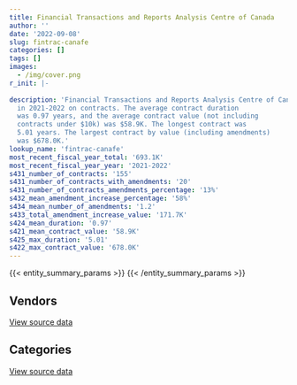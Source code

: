 ```yaml
---
title: Financial Transactions and Reports Analysis Centre of Canada
author: ''
date: '2022-09-08'
slug: fintrac-canafe
categories: []
tags: []
images:
  - /img/cover.png
r_init: |-
  
description: 'Financial Transactions and Reports Analysis Centre of Canada spent an estimated $693.1K
  in 2021-2022 on contracts. The average contract duration
  was 0.97 years, and the average contract value (not including
  contracts under $10k) was $58.9K. The longest contract was
  5.01 years. The largest contract by value (including amendments)
  was $678.0K.'
lookup_name: 'fintrac-canafe'
most_recent_fiscal_year_total: '693.1K'
most_recent_fiscal_year_year: '2021-2022'
s431_number_of_contracts: '155'
s431_number_of_contracts_with_amendments: '20'
s431_number_of_contracts_amendments_percentage: '13%'
s432_mean_amendment_increase_percentage: '58%'
s434_mean_number_of_amendments: '1.2'
s433_total_amendment_increase_value: '171.7K'
s424_mean_duration: '0.97'
s421_mean_contract_value: '58.9K'
s425_max_duration: '5.01'
s422_max_contract_value: '678.0K'
---
```


<script src="/rmarkdown-libs/htmlwidgets/htmlwidgets.js"></script>
<link href="/rmarkdown-libs/datatables-css/datatables-crosstalk.css" rel="stylesheet" />
<script src="/rmarkdown-libs/datatables-binding/datatables.js"></script>
<script src="/rmarkdown-libs/jquery/jquery-3.6.0.min.js"></script>
<link href="/rmarkdown-libs/dt-core-bootstrap/css/dataTables.bootstrap.min.css" rel="stylesheet" />
<link href="/rmarkdown-libs/dt-core-bootstrap/css/dataTables.bootstrap.extra.css" rel="stylesheet" />
<script src="/rmarkdown-libs/dt-core-bootstrap/js/jquery.dataTables.min.js"></script>
<script src="/rmarkdown-libs/dt-core-bootstrap/js/dataTables.bootstrap.min.js"></script>
<link href="/rmarkdown-libs/crosstalk/css/crosstalk.min.css" rel="stylesheet" />
<script src="/rmarkdown-libs/crosstalk/js/crosstalk.min.js"></script>
<script src="/rmarkdown-libs/htmlwidgets/htmlwidgets.js"></script>
<link href="/rmarkdown-libs/datatables-css/datatables-crosstalk.css" rel="stylesheet" />
<script src="/rmarkdown-libs/datatables-binding/datatables.js"></script>
<script src="/rmarkdown-libs/jquery/jquery-3.6.0.min.js"></script>
<link href="/rmarkdown-libs/dt-core-bootstrap/css/dataTables.bootstrap.min.css" rel="stylesheet" />
<link href="/rmarkdown-libs/dt-core-bootstrap/css/dataTables.bootstrap.extra.css" rel="stylesheet" />
<script src="/rmarkdown-libs/dt-core-bootstrap/js/jquery.dataTables.min.js"></script>
<script src="/rmarkdown-libs/dt-core-bootstrap/js/dataTables.bootstrap.min.js"></script>
<link href="/rmarkdown-libs/crosstalk/css/crosstalk.min.css" rel="stylesheet" />
<script src="/rmarkdown-libs/crosstalk/js/crosstalk.min.js"></script>

{{< entity_summary_params >}}
{{< /entity_summary_params >}}

## Vendors

<div id="htmlwidget-1" style="width:100%;height:auto;" class="datatables html-widget"></div>
<script type="application/json" data-for="htmlwidget-1">{"x":{"style":"bootstrap","filter":"none","vertical":false,"data":[["<a href=\"/vendors/advanced_chippewa_technologies/\">Advanced Chippewa Technologies<\/a>","<a href=\"/vendors/canadian_corps_of_commissionaires/\">Canadian Corps of Commissionaires<\/a>","<a href=\"/vendors/cdw_canada/\">CDW Canada<\/a>","<a href=\"/vendors/coradix_technology_consulting/\">Coradix Technology Consulting<\/a>","<a href=\"/vendors/ecole_de_langues_abce/\">Ecole De Langues Abce<\/a>","<a href=\"/vendors/excel_human_resources/\">Excel Human Resources<\/a>","<a href=\"/vendors/fast_forward_french/\">Fast Forward French<\/a>","<a href=\"/vendors/freebalance/\">FreeBalance<\/a>","<a href=\"/vendors/gartner/\">Gartner<\/a>","<a href=\"/vendors/genesis_integration/\">Genesis Integration<\/a>","<a href=\"/vendors/goss_gilroy/\">Goss Gilroy<\/a>","<a href=\"/vendors/honeywell/\">Honeywell<\/a>","<a href=\"/vendors/ibm_canada/\">IBM Canada<\/a>","<a href=\"/vendors/ifathom/\">iFathom<\/a>","<a href=\"/vendors/kpmg/\">KPMG<\/a>","<a href=\"/vendors/lansdowne_technologies/\">Lansdowne Technologies<\/a>","<a href=\"/vendors/maplesoft_consulting/\">Maplesoft Consulting<\/a>","<a href=\"/vendors/microsoft_canada/\">Microsoft Canada<\/a>","<a href=\"/vendors/mnp/\">MNP<\/a>","<a href=\"/vendors/nisha_techonologies/\">Nisha Techonologies<\/a>","<a href=\"/vendors/qmr/\">QMR<\/a>","<a href=\"/vendors/randstad/\">Randstad<\/a>","<a href=\"/vendors/ricoh/\">Ricoh<\/a>","<a href=\"/vendors/softchoice/\">Softchoice<\/a>","<a href=\"/vendors/teramach_technologies/\">Teramach Technologies<\/a>","<a href=\"/vendors/the_aim_group/\">The AIM Group<\/a>","<a href=\"/vendors/the_right_door_consulting/\">The Right Door Consulting<\/a>","<a href=\"/vendors/toshiba_canada/\">Toshiba Canada<\/a>","<a href=\"/vendors/trm_technologies/\">TRM Technologies<\/a>","<a href=\"/vendors/xerox/\">Xerox<\/a>"],[null,214525.69,null,62150,10650,162898.32,null,19763.38,104182.36,10815.45,null,null,123998.03,null,19967.32,null,null,105496.16,null,457694.91,49720,null,93058.12,32809.87,null,null,24430.11,119424.5,34686,22124.49],[149125.1,217274.2,0,null,null,64909.68,15375,79647.29,null,43505,55822,16693.95,108234.11,161341.4,19141.88,null,38086.23,null,133214.08,18900.14,null,151872,null,null,79326,99440,23474.48,null,51980,26831.18],[148717.66,131499.8,0,317982,null,null,null,19763.38,null,null,null,null,80022.64,null,68.12,48731.25,36493.77,null,362859.24,null,null,null,null,49856.33,null,59664,9160.41,null,51980,26757.87],[null,null,null,null,null,null,null,null,null,null,null,null,95713.36,null,null,null,null,null,181926.69,null,null,null,null,77449.96,null,null,null,null,null,26757.87]],"container":"<table class=\"table table-striped table-hover row-border order-column display\">\n  <thead>\n    <tr>\n      <th>Vendor<\/th>\n      <th>2018-2019<\/th>\n      <th>2019-2020<\/th>\n      <th>2020-2021<\/th>\n      <th>2021-2022<\/th>\n    <\/tr>\n  <\/thead>\n<\/table>","options":{"order":[[4,"desc"]],"pageLength":10,"autoWidth":true,"columnDefs":[{"targets":1,"render":"function(data, type, row, meta) {\n    return type !== 'display' ? data : DTWidget.formatCurrency(data, \"$\", 2, 3, \",\", \".\", true, null);\n  }"},{"targets":2,"render":"function(data, type, row, meta) {\n    return type !== 'display' ? data : DTWidget.formatCurrency(data, \"$\", 2, 3, \",\", \".\", true, null);\n  }"},{"targets":3,"render":"function(data, type, row, meta) {\n    return type !== 'display' ? data : DTWidget.formatCurrency(data, \"$\", 2, 3, \",\", \".\", true, null);\n  }"},{"targets":4,"render":"function(data, type, row, meta) {\n    return type !== 'display' ? data : DTWidget.formatCurrency(data, \"$\", 2, 3, \",\", \".\", true, null);\n  }"},{"width":"16%","targets":[1,2,3,4]},{"className":"dt-right","targets":[1,2,3,4]}],"orderClasses":false}},"evals":["options.columnDefs.0.render","options.columnDefs.1.render","options.columnDefs.2.render","options.columnDefs.3.render"],"jsHooks":[]}</script>
<p class="text-right">
<a href="https://github.com/GoC-Spending/contracts-data/tree/main/data/out/departments/fintrac-canafe/summary_by_fiscal_year_by_vendor.csv" class="source-data-link btn btn-link">View source data</a>
</p>

## Categories

<div id="htmlwidget-2" style="width:100%;height:auto;" class="datatables html-widget"></div>
<script type="application/json" data-for="htmlwidget-2">{"x":{"style":"bootstrap","filter":"none","vertical":false,"data":[["<a href=\"/categories/facilities_and_construction/\">Facilities and construction<\/a>","<a href=\"/categories/office_management/\">Office management<\/a>","<a href=\"/categories/professional_services/\">Professional services<\/a>","<a href=\"/categories/information_technology/\">Information technology<\/a>","<a href=\"/categories/transportation_and_logistics/\">Transportation and logistics<\/a>","<a href=\"/categories/industrial_products_and_services/\">Industrial products and services<\/a>","<a href=\"/categories/security_and_protection/\">Security and protection<\/a>","<a href=\"/categories/human_capital/\">Human capital<\/a>"],[8129.71,73689.79,361397.94,1393611.98,5632.62,16644.85,214525.69,354338.08],[36596.35,62243.17,461835.74,1463323.78,97197.38,24745.01,217274.2,145688.58],[null,70879.08,378727.35,1176293.25,null,null,131499.8,47584.02],[null,26757.87,99047.04,554148.1,null,null,null,13117.35]],"container":"<table class=\"table table-striped table-hover row-border order-column display\">\n  <thead>\n    <tr>\n      <th>Category<\/th>\n      <th>2018-2019<\/th>\n      <th>2019-2020<\/th>\n      <th>2020-2021<\/th>\n      <th>2021-2022<\/th>\n    <\/tr>\n  <\/thead>\n<\/table>","options":{"order":[[4,"desc"]],"dom":"t","pageLength":30,"autoWidth":true,"columnDefs":[{"targets":1,"render":"function(data, type, row, meta) {\n    return type !== 'display' ? data : DTWidget.formatCurrency(data, \"$\", 2, 3, \",\", \".\", true, null);\n  }"},{"targets":2,"render":"function(data, type, row, meta) {\n    return type !== 'display' ? data : DTWidget.formatCurrency(data, \"$\", 2, 3, \",\", \".\", true, null);\n  }"},{"targets":3,"render":"function(data, type, row, meta) {\n    return type !== 'display' ? data : DTWidget.formatCurrency(data, \"$\", 2, 3, \",\", \".\", true, null);\n  }"},{"targets":4,"render":"function(data, type, row, meta) {\n    return type !== 'display' ? data : DTWidget.formatCurrency(data, \"$\", 2, 3, \",\", \".\", true, null);\n  }"},{"width":"16%","targets":[1,2,3,4]},{"className":"dt-right","targets":[1,2,3,4]}],"orderClasses":false,"lengthMenu":[10,25,30,50,100]}},"evals":["options.columnDefs.0.render","options.columnDefs.1.render","options.columnDefs.2.render","options.columnDefs.3.render"],"jsHooks":[]}</script>
<p class="text-right">
<a href="https://github.com/GoC-Spending/contracts-data/tree/main/data/out/departments/fintrac-canafe/summary_by_fiscal_year_by_category.csv" class="source-data-link btn btn-link">View source data</a>
</p>
